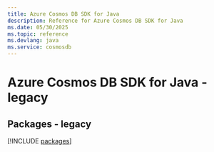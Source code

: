 ```yaml
---
title: Azure Cosmos DB SDK for Java
description: Reference for Azure Cosmos DB SDK for Java
ms.date: 05/30/2025
ms.topic: reference
ms.devlang: java
ms.service: cosmosdb
---
```

# Azure Cosmos DB SDK for Java - legacy
## Packages - legacy
[!INCLUDE [packages](cosmos-db-index.md)]